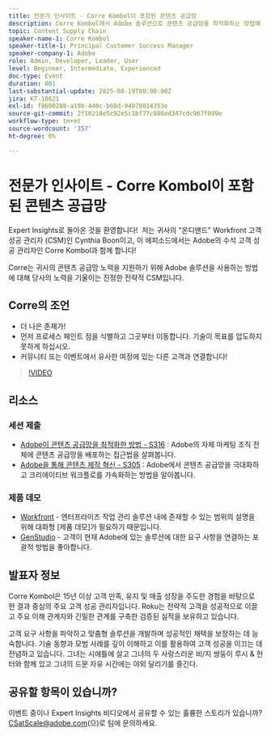 ```yaml
---
title: 전문가 인사이트 - Corre Kombol이 포함된 콘텐츠 공급망
description: Corre Kombol에서 Adobe 솔루션으로 콘텐츠 공급망을 최적화하는 방법에 대한 전문가 전략에 대해 알아봅니다. 효율성, 공동 작업 및 결과 향상
topic: Content Supply Chain
speaker-name-1: Corre Kombol
speaker-title-1: Principal Customer Success Manager
speaker-company-1: Adobe
role: Admin, Developer, Leader, User
level: Beginner, Intermediate, Experienced
doc-type: Event
duration: 801
last-substantial-update: 2025-08-19T00:00:00Z
jira: KT-18621
exl-id: f8600288-a19b-440c-b60d-94078014353e
source-git-commit: 2f10210e5c92e5c1bf77c886ed347cdc967f089e
workflow-type: tm+mt
source-wordcount: '357'
ht-degree: 0%

---
```


# 전문가 인사이트 - Corre Kombol이 포함된 콘텐츠 공급망

Expert Insights로 돌아온 것을 환영합니다!  저는 귀사의 &quot;온디맨드&quot; Workfront 고객 성공 관리자 (CSM)인 Cynthia Boon이고, 이 에피소드에서는 Adobe의 수석 고객 성공 관리자인 Corre Kombol과 함께 합니다!  

Corre는 귀사의 콘텐츠 공급망 노력을 지원하기 위해 Adobe 솔루션을 사용하는 방법에 대해 당사의 노력을 기울이는 진정한 전략적 CSM입니다. 

## Corre의 조언

* 더 나은 존재가! 
* 먼저 프로세스 페인트 점을 식별하고 그곳부터 이동합니다. 기술이 목표를 압도하지 못하게 하십시오.
* 커뮤니티 또는 이벤트에서 유사한 여정에 있는 다른 고객과 연결합니다! 

>[!VIDEO](https://video.tv.adobe.com/v/3469899/?learn=on&enablevpops)

## 리소스

### 세션 제출

* [Adobe이 콘텐츠 공급망을 최적화한 방법 - S316](https://business.adobe.com/summit/2024/sessions/how-adobe-optimized-its-content-supply-chain-s316.html) : Adobe의 자체 마케팅 조직 전체에 콘텐츠 공급망을 배포하는 접근법을 살펴봅니다. 
* [Adobe을 통해 콘텐츠 제작 혁신 - S305](https://business.adobe.com/summit/2024/sessions/revolutionizing-content-production-with-adobe-s305.html) : Adobe에서 콘텐츠 공급망을 극대화하고 크리에이티브 워크플로를 가속화하는 방법을 알아봅니다. 

### 제품 데모

* [Workfront](https://business.adobe.com/product-demos/workfront/interactive-tour.html) - 엔터프라이즈 작업 관리 솔루션 내에 존재할 수 있는 범위의 설명을 위해 대화형 [제품 데모]가 필요하기 때문입니다.  
* [GenStudio](https://business.adobe.com/resources/sdk/getting-started-with-adobe-genstudio.html) - 고객이 현재 Adobe에 있는 솔루션에 대한 요구 사항을 연결하는 포괄적 방법을 좋아합니다.

## 발표자 정보 

Corre Kombol은 15년 이상 고객 만족, 유지 및 매출 성장을 주도한 경험을 바탕으로 한 결과 중심의 주요 고객 성공 관리자입니다. Roku는 전략적 고객을 성공적으로 이끌고 주요 이해 관계자와 긴밀한 관계를 구축한 검증된 실적을 보유하고 있습니다.

고객 요구 사항을 파악하고 맞춤형 솔루션을 개발하며 성공적인 채택을 보장하는 데 능숙합니다. 기술 동향과 모범 사례를 깊이 이해하고 이를 활용하여 고객 성공을 이끄는 데 전념하고 있습니다. 그녀는 시애틀에 살고 그녀의 두 사랑스러운 비/지 쌍둥이 루시 &amp; 헌터와 함께 있고 그녀의 드문 자유 시간에는 야외 달리기를 즐긴다. 

## 공유할 항목이 있습니까?

이벤트 중이나 Expert Insights 비디오에서 공유할 수 있는 훌륭한 스토리가 있습니까? [CSatScale@adobe.com](mailto:CSatScale@adobe.com)(으)로 팀에 문의하세요.
